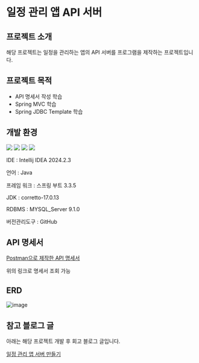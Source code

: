 # 일정 관리 앱 API 서버

## 프로젝트 소개

해당 프로젝트는 일정을 관리하는 앱의 API 서버를 프로그램을 제작하는 프로젝트입니다.

## 프로젝트 목적

- API 명세서 작성 학습
- Spring MVC 학습
- Spring JDBC Template 학습

## 개발 환경

<img src="https://img.shields.io/badge/java-007396?style=for-the-badge&logo=java&logoColor=white"> <img src="https://img.shields.io/badge/springboot-6DB33F?style=for-the-badge&logo=Spring&logoColor=white">
<img src="https://img.shields.io/badge/mysql-4479A1?style=for-the-badge&logo=mysql&logoColor=white">
<img src="https://img.shields.io/badge/github-181717?style=for-the-badge&logo=github&logoColor=white">

IDE : Intellij IDEA 2024.2.3

언어 : Java

프레임 워크 : 스프링 부트 3.3.5

JDK : corretto-17.0.13

RDBMS : MYSQL_Server 9.1.0

버전관리도구 : GitHub

## API 명세서

[Postman으로 제작한 API 명세서](https://documenter.getpostman.com/view/39565996/2sAY52cz9N)

위의 링크로 명세서 조회 가능

## ERD

![image](https://github.com/user-attachments/assets/6f085abd-f1d5-4df6-8618-07e21b90f8b6)

## 참고 블로그 글

아래는 해당 프로젝트 개발 후 회고 블로그 글입니다.

[일정 관리 앱 서버 만들기](https://velog.io/@seonu1119/%EC%9D%BC%EC%A0%95-%EA%B4%80%EB%A6%AC-%EC%95%B1-%EB%A7%8C%EB%93%A4%EA%B8%B0)
